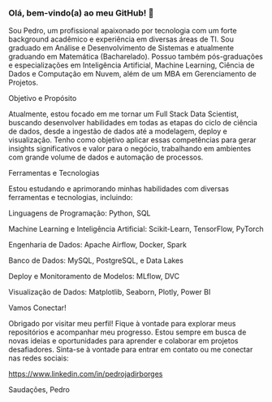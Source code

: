 ### Olá, bem-vindo(a) ao meu GitHub! 👋

Sou Pedro, um profissional apaixonado por tecnologia com um forte background acadêmico e experiência em diversas áreas de TI. Sou graduado em Análise e Desenvolvimento de Sistemas e atualmente graduando em Matemática (Bacharelado). Possuo também pós-graduações e especializações em Inteligência Artificial, Machine Learning, Ciência de Dados e Computação em Nuvem, além de um MBA em Gerenciamento de Projetos.

Objetivo e Propósito

Atualmente, estou focado em me tornar um Full Stack Data Scientist, buscando desenvolver habilidades em todas as etapas do ciclo de ciência de dados, desde a ingestão de dados até a modelagem, deploy e visualização. Tenho como objetivo aplicar essas competências para gerar insights significativos e valor para o negócio, trabalhando em ambientes com grande volume de dados e automação de processos.

Ferramentas e Tecnologias

Estou estudando e aprimorando minhas habilidades com diversas ferramentas e tecnologias, incluindo:

Linguagens de Programação: Python, SQL

Machine Learning e Inteligência Artificial: Scikit-Learn, TensorFlow, PyTorch

Engenharia de Dados: Apache Airflow, Docker, Spark

Banco de Dados: MySQL, PostgreSQL, e Data Lakes

Deploy e Monitoramento de Modelos: MLflow, DVC

Visualização de Dados: Matplotlib, Seaborn, Plotly, Power BI


Vamos Conectar!

Obrigado por visitar meu perfil! Fique à vontade para explorar meus repositórios e acompanhar meu progresso. Estou sempre em busca de novas ideias e oportunidades para aprender e colaborar em projetos desafiadores. Sinta-se à vontade para entrar em contato ou me conectar nas redes sociais:

https://www.linkedin.com/in/pedrojadirborges

Saudações,
Pedro